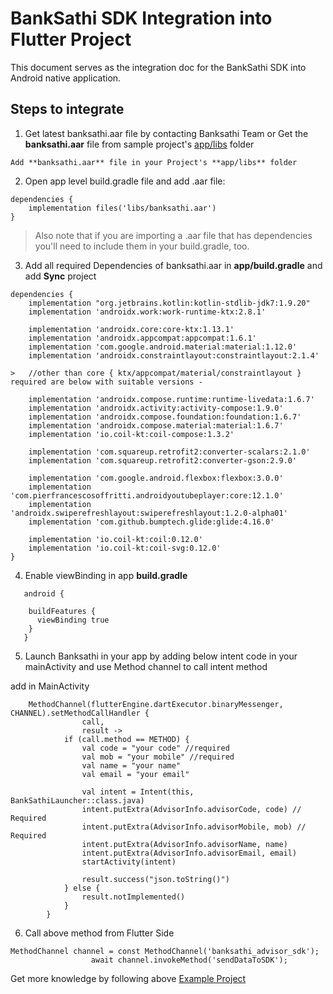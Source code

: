 
# BankSathi SDK Integration into Flutter Project

This document serves as the integration doc for the BankSathi SDK into Android native application.

## Steps to integrate

1. Get latest banksathi.aar file by contacting Banksathi Team
   or
 Get the **banksathi.aar** file from sample project's [app/libs](https://github.com/DineshBSTeam/BSFlutterIntegration/tree/master/android/app/libs) folder

```
Add **banksathi.aar** file in your Project's **app/libs** folder
``` 

2. Open app level build.gradle file and add .aar file:

```
dependencies {
    implementation files('libs/banksathi.aar')
}

``` 

> Also note that if you are importing a .aar file that has dependencies you'll need to include them in your build.gradle, too.


3. Add all required Dependencies of banksathi.aar in **app/build.gradle** and add **Sync** project 

```
dependencies {
    implementation "org.jetbrains.kotlin:kotlin-stdlib-jdk7:1.9.20"
    implementation 'androidx.work:work-runtime-ktx:2.8.1'

    implementation 'androidx.core:core-ktx:1.13.1'
    implementation 'androidx.appcompat:appcompat:1.6.1'
    implementation 'com.google.android.material:material:1.12.0'
    implementation 'androidx.constraintlayout:constraintlayout:2.1.4'

>   //other than core { ktx/appcompat/material/constraintlayout } required are below with suitable versions -
    
    implementation 'androidx.compose.runtime:runtime-livedata:1.6.7'
    implementation 'androidx.activity:activity-compose:1.9.0'
    implementation 'androidx.compose.foundation:foundation:1.6.7'
    implementation 'androidx.compose.material:material:1.6.7'
    implementation 'io.coil-kt:coil-compose:1.3.2'

    implementation 'com.squareup.retrofit2:converter-scalars:2.1.0'
    implementation 'com.squareup.retrofit2:converter-gson:2.9.0'
    
    implementation 'com.google.android.flexbox:flexbox:3.0.0'
    implementation 'com.pierfrancescosoffritti.androidyoutubeplayer:core:12.1.0'
    implementation 'androidx.swiperefreshlayout:swiperefreshlayout:1.2.0-alpha01'
    implementation 'com.github.bumptech.glide:glide:4.16.0'

    implementation 'io.coil-kt:coil:0.12.0'
    implementation 'io.coil-kt:coil-svg:0.12.0'
}

```

4. Enable viewBinding in app **build.gradle**

```
   android {

    buildFeatures {
      viewBinding true
    }
   }

```

5. Launch Banksathi in your app by adding below intent code in your mainActivity and use Method channel to call intent method

add in MainActivity

```  
    MethodChannel(flutterEngine.dartExecutor.binaryMessenger, CHANNEL).setMethodCallHandler {
                call,
                result ->
            if (call.method == METHOD) {
                val code = "your code" //required
                val mob = "your mobile" //required
                val name = "your name"
                val email = "your email"

                val intent = Intent(this, BankSathiLauncher::class.java)
                intent.putExtra(AdvisorInfo.advisorCode, code) // Required
                intent.putExtra(AdvisorInfo.advisorMobile, mob) // Required
                intent.putExtra(AdvisorInfo.advisorName, name)
                intent.putExtra(AdvisorInfo.advisorEmail, email)
                startActivity(intent)

                result.success("json.toString()")
            } else {
                result.notImplemented()
            }
        }
```
6. Call above method from Flutter Side
```
MethodChannel channel = const MethodChannel('banksathi_advisor_sdk');
                  await channel.invokeMethod('sendDataToSDK');
``` 
Get more knowledge by following above [Example Project](https://github.com/DineshBSTeam/BSFlutterIntegration/tree/master)
